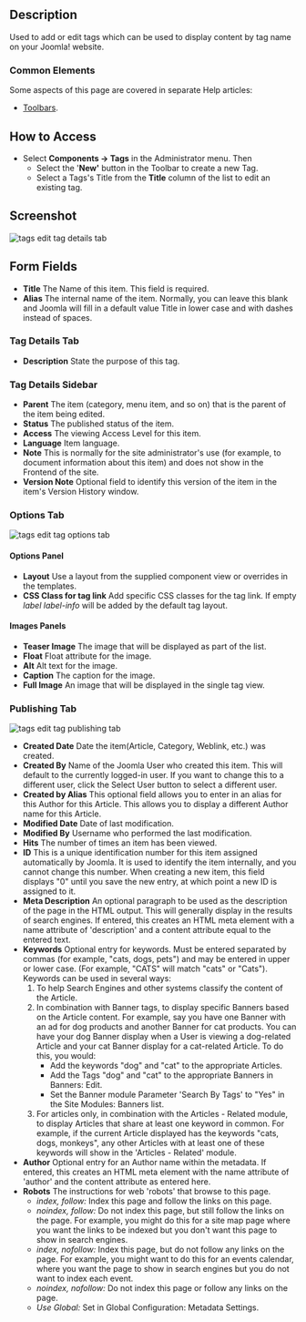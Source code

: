 <!-- Filename: Help4.x:Tags:_New_or_Edit / Display title: Tags: New or Edit -->

## Description

Used to add or edit tags which can be used to display content by tag
name on your Joomla! website.

### Common Elements

Some aspects of this page are covered in separate Help articles:

* [Toolbars](jdocmanual?article=help/common-elements/toolbars).

## How to Access

- Select **Components → Tags** in the Administrator menu. Then
  - Select the '**New'** button in the Toolbar to create a new Tag.
  - Select a Tags's Title from the **Title** column of the list to edit
    an existing tag.

## Screenshot

![tags edit tag details tab](../../../en/images/tags/tags-edit-tag-details-tab.png)

## Form Fields

- **Title** The Name of this item. This field is required.
- **Alias** The internal name of the item. Normally, you can leave this
  blank and Joomla will fill in a default value Title in lower case and
  with dashes instead of spaces.

### Tag Details Tab

- **Description** State the purpose of this tag.

### Tag Details Sidebar

- **Parent** The item (category, menu item, and so on) that is the
  parent of the item being edited.
- **Status** The published status of the item.
- **Access** The viewing Access  Level   for this item.
- **Language** Item language.
- **Note** This is normally for the site administrator's use (for
  example, to document information about this item) and does not show in
  the Frontend of the site.
- **Version Note** Optional field to identify this version of the item
  in the item's Version History
  window.

### Options Tab

![tags edit tag options tab](../../../en/images/tags/tags-edit-options-tab.png)

#### Options Panel

- **Layout** Use a layout from the supplied component view or overrides
  in the templates.
- **CSS Class for tag link** Add specific CSS classes for the tag link.
  If empty *label label-info* will be added by the default tag layout.

#### Images Panels

- **Teaser Image** The image that will be displayed as part of the list.
- **Float** Float attribute for the image.
- **Alt** Alt text for the image.
- **Caption** The caption for the image.
- **Full Image** An image that will be displayed in the single tag view.

### Publishing Tab

![tags edit tag publishing tab](../../../en/images/tags/tags-edit-publishing-tab.png)

- **Created Date** Date the item(Article, Category, Weblink, etc.) was
  created.
- **Created By** Name of the Joomla User who created this item. This
  will default to the currently logged-in user. If you want to change
  this to a different user, click the Select User button to select a
  different user.
- **Created by Alias** This optional field allows you to enter in an
  alias for this Author for this Article. This allows you to display a
  different Author name for this Article.
- **Modified Date** Date of last modification.
- **Modified By** Username who performed the last modification.
- **Hits** The number of times an item has been viewed.
- **ID** This is a unique identification number for this item assigned
  automatically by Joomla. It is used to identify the item internally,
  and you cannot change this number. When creating a new item, this
  field displays "0" until you save the new entry, at which point a new
  ID is assigned to it.
- **Meta Description** An optional paragraph to be used as the
  description of the page in the HTML output. This will generally
  display in the results of search engines. If entered, this creates an
  HTML meta element with a name attribute of 'description' and a content
  attribute equal to the entered text.
- **Keywords** Optional entry for keywords. Must be entered separated
  by commas (for example, "cats, dogs, pets") and may be entered in
  upper or lower case. (For example, "CATS" will match "cats" or
  "Cats"). Keywords can be used in several ways:
  1.  To help Search Engines and other systems classify the content of
      the Article.
  2.  In combination with Banner tags, to display specific Banners based
      on the Article content. For example, say you have one Banner with
      an ad for dog products and another Banner for cat products. You
      can have your dog Banner display when a User is viewing a
      dog-related Article and your cat Banner display for a cat-related
      Article. To do this, you would:
      - Add the keywords "dog" and "cat" to the appropriate Articles.
      - Add the Tags "dog" and "cat" to the appropriate Banners in
        Banners: Edit.
      - Set the Banner module Parameter 'Search By Tags' to "Yes" in
        the Site Modules: Banners list.
  3.  For articles only, in combination with the Articles - Related module,
      to display Articles that share at least one keyword in common. For
      example, if the current Article displayed has the keywords "cats,
      dogs, monkeys", any other Articles with at least one of these
      keywords will show in the 'Articles - Related' module.
- **Author** Optional entry for an Author name within the metadata. If
  entered, this creates an HTML meta element with the name attribute of
  'author' and the content attribute as entered here.
- **Robots** The instructions for web 'robots' that browse to this
  page.
  - *index, follow:* Index this page and follow the links on this page.
  - *noindex, follow:* Do not index this page, but still follow the
    links on the page. For example, you might do this for a site map
    page where you want the links to be indexed but you don't want this
    page to show in search engines.
  - *index, nofollow:* Index this page, but do not follow any links on
    the page. For example, you might want to do this for an events
    calendar, where you want the page to show in search engines but you
    do not want to index each event.
  - *noindex, nofollow:* Do not index this page or follow any links on
    the page.
  - *Use Global:* Set in Global Configuration: Metadata
 Settings.


